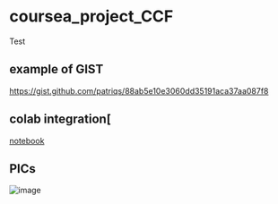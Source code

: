 # coursea_project_CCF
Test
## example of GIST
https://gist.github.com/patriqs/88ab5e10e3060dd35191aca37aa087f8
## colab integration[
[notebook](https://colab.research.google.com/drive/1aOJn42A_1vJhFFHqyBFcBM31H6VRF3iQ?usp=sharing)
## PICs
![image](https://user-images.githubusercontent.com/94746839/142727926-71e3e785-7356-4d30-b76a-d6d1f9a18087.png)
